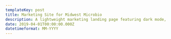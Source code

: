 ```yaml
---
templateKey: post
title: Marketing Site for Midwest Microbio
description: A lightweight marketing landing page featuring dark mode, subtle parallax, and loads of SVGs
date: 2019-04-01T00:00:00.000Z
datetimeformat: MM-YYYY
---
```

